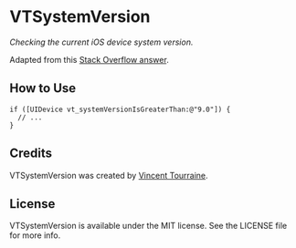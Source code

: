# VTSystemVersion

_Checking the current iOS device system version._

Adapted from this [Stack Overflow answer](http://stackoverflow.com/a/5337804/135712).


## How to Use

``` objc
if ([UIDevice vt_systemVersionIsGreaterThan:@"9.0"]) {
  // ...
}
```


## Credits

VTSystemVersion was created by [Vincent Tourraine](http://www.vtourraine.net).


## License

VTSystemVersion is available under the MIT license. See the LICENSE file for more info.
